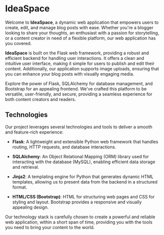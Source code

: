 # IdeaSpace

Welcome to **IdeaSpace**, a dynamic web application that empowers users to create, edit, and manage blog posts with ease. Whether you're a blogger looking to share your thoughts, an enthusiast with a passion for storytelling, or a content creator in need of a flexible platform, our web application has you covered. 

**IdeaSpace** is built on the Flask web framework, providing a robust and efficient backend for handling user interactions. It offers a clean and intuitive user interface, making it simple for users to publish and edit their content. Additionally, our application supports image uploads, ensuring that you can enhance your blog posts with visually engaging media.

Explore the power of Flask, SQLAlchemy for database management, and Bootstrap for an appealing frontend. We've crafted this platform to be versatile, user-friendly, and secure, providing a seamless experience for both content creators and readers.

## Technologies

Our project leverages several technologies and tools to deliver a smooth and feature-rich experience:

- **Flask**: A lightweight and extensible Python web framework that handles routing, HTTP requests, and database interactions.

- **SQLAlchemy**: An Object Relational Mapping (ORM) library used for interacting with the database (MySQL), enabling efficient data storage and retrieval.

- **Jinja2**: A templating engine for Python that generates dynamic HTML templates, allowing us to present data from the backend in a structured format.

- **HTML/CSS (Bootstrap)**: HTML for structuring web pages and CSS for styling and layout. Bootstrap provides a responsive and visually appealing design.

Our technology stack is carefully chosen to create a powerful and reliable web application, within a short span of time, providing you with the tools you need to bring your content to the world.
